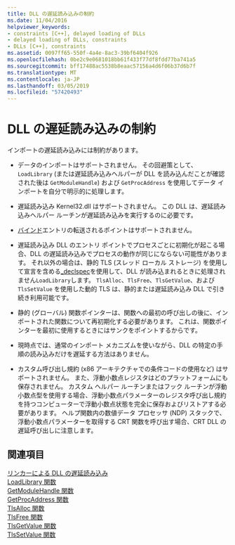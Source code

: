 ```yaml
---
title: DLL の遅延読み込みの制約
ms.date: 11/04/2016
helpviewer_keywords:
- constraints [C++], delayed loading of DLLs
- delayed loading of DLLs, constraints
- DLLs [C++], constraints
ms.assetid: 0097ff65-550f-4a4e-8ac3-39bf6404f926
ms.openlocfilehash: 0be2c9e0681018bb61f433f77df8fdd77ba741a5
ms.sourcegitcommit: bff17488ac5538b8eaac57156a4d6f06b37d6b7f
ms.translationtype: MT
ms.contentlocale: ja-JP
ms.lasthandoff: 03/05/2019
ms.locfileid: "57420493"
---
```

# <a name="constraints-of-delay-loading-dlls"></a>DLL の遅延読み込みの制約

インポートの遅延読み込みには制約があります。

- データのインポートはサポートされません。 その回避策として、`LoadLibrary` (または遅延読み込みヘルパーが DLL を読み込んだことが確認された後は `GetModuleHandle`) および `GetProcAddress` を使用してデータ インポートを自分で明示的に処理します。

- 遅延読み込み Kernel32.dll はサポートされません。 この DLL は、遅延読み込みヘルパー ルーチンが遅延読み込みを実行するのに必要です。

- [バインド](../../build/reference/binding-imports.md)エントリの転送されるポイントはサポートされません。

- 遅延読み込み DLL のエントリ ポイントでプロセスごとに初期化が起こる場合、DLL の遅延読み込みでプロセスの動作が同じにならない可能性があります。 それ以外の場合は、静的 TLS (スレッド ローカル ストレージ) を使用して宣言を含める[_declspec](../../cpp/thread.md)を使用して、DLL が読み込まれるときに処理されません`LoadLibrary`します。 
  `TlsAlloc`、`TlsFree`、`TlsGetValue`、および `TlsSetValue` を使用した動的 TLS は、静的または遅延読み込み DLL で引き続き利用可能です。

- 静的 (グローバル) 関数ポインターは、関数への最初の呼び出しの後に、インポートされた関数について再初期化する必要があります。 これは、関数ポインターを最初に使用するときにはサンクをポイントするからです。

- 現時点では、通常のインポート メカニズムを使いながら、DLL の特定の手順の読み込みだけを遅延する方法はありません。

- カスタム呼び出し規約 (x86 アーキテクチャでの条件コードの使用など) はサポートされません。 また、浮動小数点レジスタはどのプラットフォームにも保存されません。 カスタム ヘルパー ルーチンまたはフック ルーチンが浮動小数点型を使用する場合、浮動小数点パラメーターのレジスタ呼び出し規約を持つコンピューターで浮動小数点状態を完全に保存およびリストアする必要があります。 ヘルプ関数内の数値データ プロセッサ (NDP) スタックで、浮動小数点パラメーターを取得する CRT 関数を呼び出す場合、CRT DLL の遅延呼び出しに注意します。

## <a name="see-also"></a>関連項目

[リンカーによる DLL の遅延読み込み](../../build/reference/linker-support-for-delay-loaded-dlls.md)<br/>
[LoadLibrary 関数](/windows/desktop/api/libloaderapi/nf-libloaderapi-loadlibrarya)<br/>
[GetModuleHandle 関数](/windows/desktop/api/libloaderapi/nf-libloaderapi-getmodulehandlea)<br/>
[GetProcAddress 関数](/windows/desktop/api/libloaderapi/nf-libloaderapi-getprocaddress)<br/>
[TlsAlloc 関数](/windows/desktop/api/processthreadsapi/nf-processthreadsapi-tlsalloc)<br/>
[TlsFree 関数](/windows/desktop/api/processthreadsapi/nf-processthreadsapi-tlsfree)<br/>
[TlsGetValue 関数](/windows/desktop/api/processthreadsapi/nf-processthreadsapi-tlsgetvalue)<br/>
[TlsSetValue 関数](/windows/desktop/api/processthreadsapi/nf-processthreadsapi-tlssetvalue)

